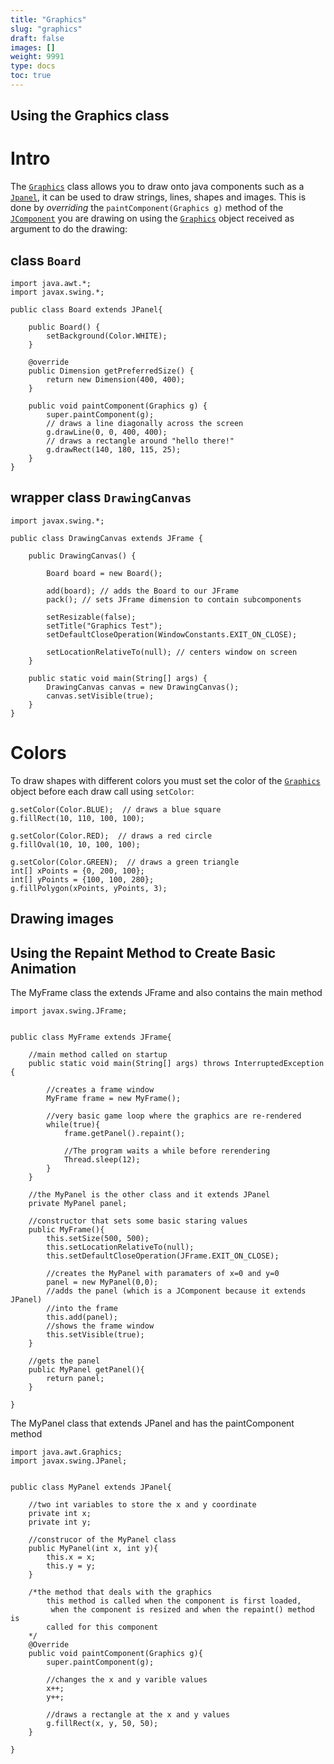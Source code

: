 ```yaml
---
title: "Graphics"
slug: "graphics"
draft: false
images: []
weight: 9991
type: docs
toc: true
---
```


## Using the Graphics class
# Intro
The [`Graphics`][1] class allows you to draw onto java components such as a [`Jpanel`][2], it can be used to draw strings, lines, shapes and images. This is done by *overriding* the `paintComponent(Graphics g)` method of the [`JComponent`][3] you are drawing on using the [`Graphics`][1] object received as argument to do the drawing:

## class `Board`

    import java.awt.*;
    import javax.swing.*;

    public class Board extends JPanel{
        
        public Board() {
            setBackground(Color.WHITE);
        }

        @override
        public Dimension getPreferredSize() {
            return new Dimension(400, 400);
        }
        
        public void paintComponent(Graphics g) {
            super.paintComponent(g);
            // draws a line diagonally across the screen
            g.drawLine(0, 0, 400, 400);
            // draws a rectangle around "hello there!"
            g.drawRect(140, 180, 115, 25);
        }        
    }

## wrapper class `DrawingCanvas`

    import javax.swing.*;
    
    public class DrawingCanvas extends JFrame {
        
        public DrawingCanvas() {
            
            Board board = new Board();
            
            add(board); // adds the Board to our JFrame    
            pack(); // sets JFrame dimension to contain subcomponents
            
            setResizable(false);
            setTitle("Graphics Test");
            setDefaultCloseOperation(WindowConstants.EXIT_ON_CLOSE);
            
            setLocationRelativeTo(null); // centers window on screen
        }
        
        public static void main(String[] args) {
            DrawingCanvas canvas = new DrawingCanvas();
            canvas.setVisible(true);
        }
    }

# Colors
To draw shapes with different colors you must set the color of the [`Graphics`][1] object before each draw call using `setColor`:

    g.setColor(Color.BLUE);  // draws a blue square
    g.fillRect(10, 110, 100, 100);

    g.setColor(Color.RED);  // draws a red circle
    g.fillOval(10, 10, 100, 100);

    g.setColor(Color.GREEN);  // draws a green triangle
    int[] xPoints = {0, 200, 100};
    int[] yPoints = {100, 100, 280};
    g.fillPolygon(xPoints, yPoints, 3);


  [1]: https://docs.oracle.com/javase/8/docs/api/java/awt/Graphics.html
  [2]: https://docs.oracle.com/javase/8/docs/api/javax/swing/JPanel.html
  [3]: https://docs.oracle.com/javase/8/docs/api/javax/swing/JComponent.html

## Drawing images


## Using the Repaint Method to Create Basic Animation
The MyFrame class the extends JFrame and also contains the main method

    import javax.swing.JFrame;


    public class MyFrame extends JFrame{
    
        //main method called on startup
        public static void main(String[] args) throws InterruptedException {
        
            //creates a frame window
            MyFrame frame = new MyFrame();
        
            //very basic game loop where the graphics are re-rendered
            while(true){
                frame.getPanel().repaint();
            
                //The program waits a while before rerendering
                Thread.sleep(12);
            }
        }
    
        //the MyPanel is the other class and it extends JPanel
        private MyPanel panel;
    
        //constructor that sets some basic staring values
        public MyFrame(){
            this.setSize(500, 500);
            this.setLocationRelativeTo(null);
            this.setDefaultCloseOperation(JFrame.EXIT_ON_CLOSE);
        
            //creates the MyPanel with paramaters of x=0 and y=0
            panel = new MyPanel(0,0);
            //adds the panel (which is a JComponent because it extends JPanel) 
            //into the frame 
            this.add(panel);
            //shows the frame window
            this.setVisible(true);
        }
     
        //gets the panel 
        public MyPanel getPanel(){
            return panel;
        }
    
    }

The MyPanel class that extends JPanel and has the paintComponent method

    import java.awt.Graphics;
    import javax.swing.JPanel;


    public class MyPanel extends JPanel{

        //two int variables to store the x and y coordinate 
        private int x;
        private int y;

        //construcor of the MyPanel class
        public MyPanel(int x, int y){
            this.x = x;
            this.y = y;
        }

        /*the method that deals with the graphics 
            this method is called when the component is first loaded, 
             when the component is resized and when the repaint() method is 
            called for this component
        */
        @Override
        public void paintComponent(Graphics g){
            super.paintComponent(g);

            //changes the x and y varible values
            x++;
            y++;

            //draws a rectangle at the x and y values
            g.fillRect(x, y, 50, 50);
        }

    }

